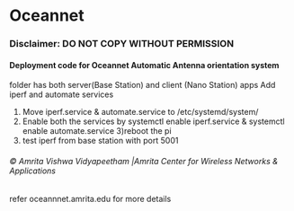 # Oceannet

### Disclaimer: DO NOT COPY WITHOUT PERMISSION
#### Deployment code for Oceannet Automatic Antenna orientation system
folder has both server(Base Station) and client (Nano Station) apps
Add iperf and automate services

1) Move iperf.service & automate.service to /etc/systemd/system/
2) Enable both the services by systemctl enable iperf.service & systemctl enable automate.service
3)reboot the pi
4) test iperf from base station with port 5001
###### © Amrita Vishwa Vidyapeetham |Amrita Center for Wireless Networks & Applications
refer oceannnet.amrita.edu for more details
